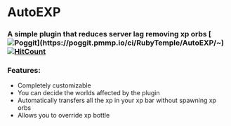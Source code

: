 # AutoEXP
### A simple plugin that reduces server lag removing xp orbs [![Poggit](https://poggit.pmmp.io/ci.shield/RubyTemple/AutoEXP/~)](https://poggit.pmmp.io/ci/RubyTemple/AutoEXP/~) [![HitCount](http://hits.dwyl.io/RubyTemple/AutoEXP.svg)](http://hits.dwyl.io/RubyTemple/AutoEXP)
### Features:
 - Completely customizable
 - You can decide the worlds affected by the plugin
 - Automatically transfers all the xp in your xp bar without spawning xp orbs
 - Allows you to override xp bottle
